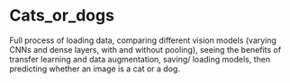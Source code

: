 # Cats_or_dogs


Full process of loading data, comparing different vision models (varying CNNs and dense layers, with and without pooling), seeing the benefits of transfer learning and data augmentation, saving/ loading models, then predicting whether an image is a cat or a dog.
